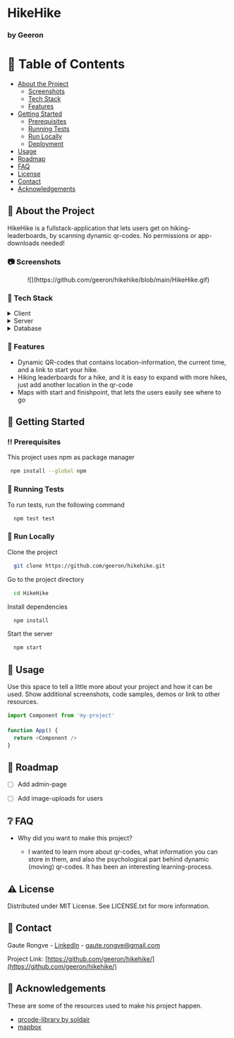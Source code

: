 
# HikeHike
### by Geeron

<!-- Table of Contents -->
# :notebook_with_decorative_cover: Table of Contents

- [About the Project](#star2-about-the-project)
  * [Screenshots](#camera-screenshots)
  * [Tech Stack](#space_invader-tech-stack)
  * [Features](#dart-features)
- [Getting Started](#toolbox-getting-started)
  * [Prerequisites](#bangbang-prerequisites)
  * [Running Tests](#test_tube-running-tests)
  * [Run Locally](#running-run-locally)
  * [Deployment](#triangular_flag_on_post-deployment)
- [Usage](#eyes-usage)
- [Roadmap](#compass-roadmap)
- [FAQ](#grey_question-faq)
- [License](#warning-license)
- [Contact](#handshake-contact)
- [Acknowledgements](#gem-acknowledgements)

  

<!-- About the Project -->
## :star2: About the Project
HikeHike is a fullstack-application that lets users get on hiking-leaderboards, by scanning dynamic qr-codes. No permissions or app-downloads needed!


<!-- Screenshots -->
### :camera: Screenshots

<div align="center"> 
![](https://github.com/geeron/hikehike/blob/main/HikeHike.gif)
</div>


<!-- TechStack -->
### :space_invader: Tech Stack

<details>
  <summary>Client</summary>
  <ul>
    <li><a href="https://reactjs.org/">React.js</a></li>
    <li><a href="https://reactrouter.com/">React Router</a></li>
    <li><a href="https://www.mapbox.com/">MapBox</a></li>
  </ul>
</details>

<details>
  <summary>Server</summary>
  <ul>
    <li><a href="https://expressjs.com/">Express.js</a></li>
    <li><a href="https://nodejs.dev/">Node.js</a></li>
  </ul>
</details>

<details>
<summary>Database</summary>
  <ul>
    <li><a href="https://www.mongodb.com/">MongoDB</a></li>    
    <li><a href="https://mongoosejs.com/">Mongoose ODM</a></li>
  </ul>
</details>


<!-- Features -->
### :dart: Features

- Dynamic QR-codes that contains location-information, the current time, and a link to start your hike.
- Hiking leaderboards for a hike, and it is easy to expand with more hikes, just add another location in the qr-code
- Maps with start and finishpoint, that lets the users easily see where to go


<!-- Getting Started -->
## 	:toolbox: Getting Started

<!-- Prerequisites -->
### :bangbang: Prerequisites

This project uses npm as package manager

```bash
 npm install --global npm
```
   
<!-- Running Tests -->
### :test_tube: Running Tests

To run tests, run the following command

```bash
  npm test test
```

<!-- Run Locally -->
### :running: Run Locally

Clone the project

```bash
  git clone https://github.com/geeron/hikehike.git
```

Go to the project directory

```bash
  cd HikeHike
```

Install dependencies

```bash
  npm install
```

Start the server

```bash
  npm start
```



<!-- Usage -->
## :eyes: Usage

Use this space to tell a little more about your project and how it can be used. Show additional screenshots, code samples, demos or link to other resources.


```javascript
import Component from 'my-project'

function App() {
  return <Component />
}
```

<!-- Roadmap -->
## :compass: Roadmap

* [ ] Add admin-page
* [ ] Add image-uploads for users


<!-- FAQ -->
## :grey_question: FAQ

- Why did you want to make this project?

  + I wanted to learn more about qr-codes, what information you can store in them, and also the psychological part behind dynamic (moving) qr-codes. It has been an interesting learning-process.



<!-- License -->
## :warning: License

Distributed under MIT License. See LICENSE.txt for more information.


<!-- Contact -->
## :handshake: Contact

Gaute Rongve - [LinkedIn](www.linkedin.com/in/gaute-rongve) - gaute.rongve@gmail.com

Project Link: [https://github.com/geeron/hikehike/](https://github.com/geeron/hikehike/)


<!-- Acknowledgments -->
## :gem: Acknowledgements

These are some of the resources used to make his project happen. 

 - [qrcode-library by soldair](https://www.npmjs.com/package/qrcode)
 - [mapbox](https://www.mapbox.com/)
